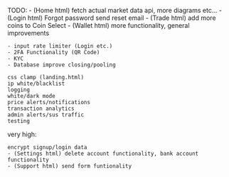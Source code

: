  TODO:
    - (Home html) fetch actual market data api, more diagrams etc...
    - (Login html) Forgot password send reset email
    - (Trade html) add more coins to Coin Select
    - (Wallet html) more functionality, general improvements

    - input rate limiter (Login etc.)
    - 2FA Functionality (QR Code)
    - KYC 
    - Database improve closing/pooling

    css clamp (landing.html)
    ip white/blacklist
    logging
    white/dark mode
    price alerts/notifications
    transaction analytics
    admin alerts/sus traffic
    testing 


very high:

    encrypt signup/login data
    - (Settings html) delete account functionality, bank account functionality
    - (Support html) send form funtionality


